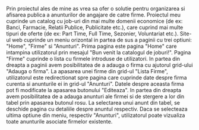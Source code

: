 Prin proiectul ales de mine as vrea sa ofer o solutie pentru organizarea si afisarea publica a anunturilor de angajare de catre firme. 
Proiectul meu cuprinde un catalog cu job-uri din mai multe domenii economice (de ex: Banci, Farmacie, Relatii Publice, Publicitate etc.), 
care cuprind mai multe tipuri de oferte (de ex: Part Time, Full Time, Sezonier, Voluntariat etc.). 
Site-ul web cuprinde un meniu orizontal in partea de sus a paginii cu trei optiuni: "Home", "Firme" si "Anunturi". 
Prima pagina este pagina "Home" care intampina utilizatorul prin mesajul "Bun venit la catalogul de joburi!". 
Pagina "Firme" cuprinde o lista cu firmele introduse de utilizatori. 
In partea din dreapta a paginii avem posibilitatea de a adauga o firma cu ajutorul grid-ului "Adauga o firma". 
La apasarea unei firme din grid-ul "Lista Firme", utilizatorul este redirectionat spre pagina care cuprinde date despre firma curenta si 
anunturile ei in grid-ul "Anunturi". Datele despre aceasta firma pot fi modificate la apasarea butonului "Editeaza".
In partea din dreapta avem posibilitatea de a adauga anunturi ale firmei si de stergere a lor din tabel prin apasarea butonul rosu. 
La selectarea unui anunt din tabel, se deschide pagina cu detaliile despre anuntul respectiv. Daca se selecteaza ultima optiune din meniu, 
respectiv "Anunturi", utilizatorul poate vizualiza toate anunturile asociate firmelor existente.
